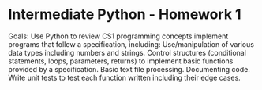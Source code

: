 # Intermediate Python - Homework 1

Goals:
  Use Python to review CS1 programming concepts implement programs that follow a specification, including:
    Use/manipulation of various data types including numbers and strings.
    Control structures (conditional statements, loops, parameters, returns) to implement basic functions provided by a specification.
    Basic text file processing.
    Documenting code.
  Write unit tests to test each function written including their edge cases.
